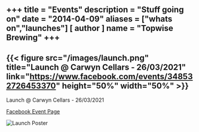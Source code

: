 +++
title = "Events"
description = "Stuff going on"
date = "2014-04-09"
aliases = ["whats on","launches"]
[ author ]
  name = "Topwise Brewing"
+++
---
{{< figure src="/images/launch.png" title="Launch @ Carwyn Cellars - 26/03/2021" link="https://www.facebook.com/events/348532726453370" height="50%" width="50%" >}}
---
Launch @ Carwyn Cellars - 26/03/2021

[Facebook Event Page](https://www.facebook.com/events/348532726453370)

![Launch Poster](/images/launch.webp)
